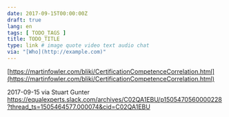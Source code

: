 ```yaml
---
date: 2017-09-15T00:00:00Z
draft: true
lang: en
tags: [ TODO_TAGS ]
title: TODO_TITLE
type: link # image quote video text audio chat
via: "[Who](http://example.com)"
---
```



[https://martinfowler.com/bliki/CertificationCompetenceCorrelation.html](https://martinfowler.com/bliki/CertificationCompetenceCorrelation.html)

2017-09-15 via Stuart Gunter
https://equalexperts.slack.com/archives/C02QA1EBU/p1505470560000228?thread_ts=1505464577.000074&cid=C02QA1EBU
